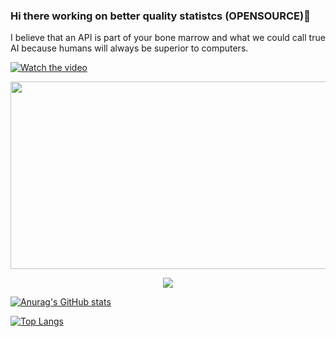### Hi there working on better quality statistcs (OPENSOURCE)👋
I believe that an API is part of your bone marrow and what we could call true AI because humans will always be superior to computers.

[![Watch the video](https://img.youtube.com/vi/APOPm01BVrk/hqdefault.jpg)](https://www.youtube.com/embed/APOPm01BVrk)

[<img src="https://img.youtube.com/vi/APOPm01BVrk/hqdefault.jpg" width="600" height="300"
/>](https://www.youtube.com/embed/APOPm01BVrk)


<p align="center">
  <img align="center" src="https://github.com/smallnest/smallnest/raw/master/developer.gif"/>
</p>


[![Anurag's GitHub stats](https://github-readme-stats.vercel.app/api?username=2lambda123)](https://github.com/2lambda123/github-readme-stats)

[![Top Langs](https://github-readme-stats.vercel.app/api/top-langs/?username=2lambda123&layout=pie)](https://github.com/2lambda123/github-readme-stats)
<!--
**2lambda123/2lambda123** is a ✨ _special_ ✨ repository because its `README.md` (this file) appears on your GitHub profile.

Here are some ideas to get you started:

- 🔭 I’m currently working on ...
- 🌱 I’m currently learning ...
- 👯 I’m looking to collaborate on ...
- 🤔 I’m looking for help with ...
- 💬 Ask me about ...
- 📫 How to reach me: ...
- 😄 Pronouns: ...
- ⚡ Fun fact: ...
-->
